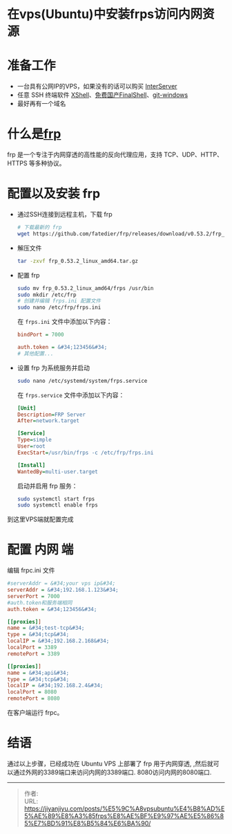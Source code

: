 # 在vps(Ubuntu)中安装frps访问内网资源


# 准备工作
- 一台具有公网IP的VPS，如果没有的话可以购买 [InterServer](https://www.interserver.net/r/938272)
- 任意 SSH 终端软件 [XShell](https://www.xshell.com/zh/free-for-home-school/)、[免费国产FinalShell](http://www.hostbuf.com/t/988.html)、[git-windows](https://git-scm.com/)
- 最好再有一个域名

# 什么是[frp](https://github.com/fatedier/frp)
frp 是一个专注于内网穿透的高性能的反向代理应用，支持 TCP、UDP、HTTP、HTTPS 等多种协议。

# 配置以及安装 frp
- 通过SSH连接到远程主机，下载 frp
  ```bash
  # 下载最新的 frp
  wget https://github.com/fatedier/frp/releases/download/v0.53.2/frp_0.53.2_linux_amd64.tar.gz
  ```
- 解压文件
  ```bash
  tar -zxvf frp_0.53.2_linux_amd64.tar.gz
  ```

- 配置 frp
  ```bash
  sudo mv frp_0.53.2_linux_amd64/frps /usr/bin
  sudo mkdir /etc/frp
  # 创建并编辑 frps.ini 配置文件
  sudo nano /etc/frp/frps.ini
  ```

  在 `frps.ini` 文件中添加以下内容：
  ```ini
  bindPort = 7000
  
  auth.token = &#34;123456&#34;
  # 其他配置...
  ```

- 设置 frp 为系统服务并启动
  ```bash
  sudo nano /etc/systemd/system/frps.service
  ```

  在 `frps.service` 文件中添加以下内容：
  ```ini
  [Unit]
  Description=FRP Server
  After=network.target

  [Service]
  Type=simple
  User=root
  ExecStart=/usr/bin/frps -c /etc/frp/frps.ini
  
  [Install]
  WantedBy=multi-user.target
  ```
  启动并启用 frp 服务：
  ```bash
  sudo systemctl start frps
  sudo systemctl enable frps
  ```
到这里VPS端就配置完成
# 配置 内网 端
  编辑 frpc.ini 文件
  ```ini
  #serverAddr = &#34;your vps ip&#34;
  serverAddr = &#34;192.168.1.123&#34;
  serverPort = 7000
  #auth.token和服务端相同
  auth.token = &#34;123456&#34;
  
  [[proxies]]
  name = &#34;test-tcp&#34;
  type = &#34;tcp&#34;
  localIP = &#34;192.168.2.168&#34;
  localPort = 3389
  remotePort = 3389
  
  [[proxies]]
  name = &#34;api&#34;
  type = &#34;tcp&#34;
  localIP = &#34;192.168.2.4&#34;
  localPort = 8080
  remotePort = 8080
  ```
在客户端运行 frpc。
# 结语
通过以上步骤，已经成功在 Ubuntu VPS 上部署了 frp 用于内网穿透,
,然后就可以通过外网的3389端口来访问内网的3389端口. 8080访问内网的8080端口.


---

> 作者:   
> URL: https://jiyanjiyu.com/posts/%E5%9C%A8vpsubuntu%E4%B8%AD%E5%AE%89%E8%A3%85frps%E8%AE%BF%E9%97%AE%E5%86%85%E7%BD%91%E8%B5%84%E6%BA%90/  

